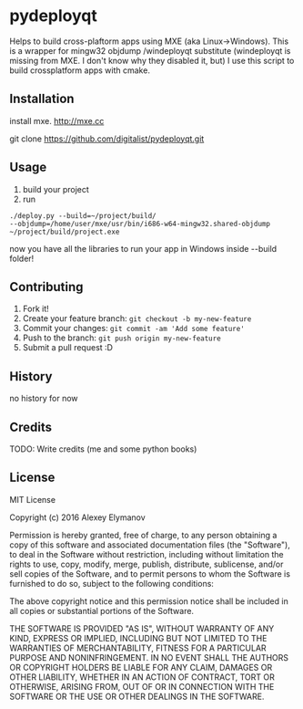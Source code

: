 # pydeployqt
Helps to build cross-plaftorm apps using MXE (aka Linux->Windows). This is a wrapper for  mingw32 objdump /windeployqt substitute (windeployqt is missing from MXE. I don't know why they disabled it, but) 
I use this script to build crossplatform apps with cmake.

## Installation
install mxe. http://mxe.cc

git clone  https://github.com/digitalist/pydeployqt.git
## Usage

1) build your project
2) run
```  
./deploy.py --build=~/project/build/ 
--objdump=/home/user/mxe/usr/bin/i686-w64-mingw32.shared-objdump 
~/project/build/project.exe
```
now you have all the libraries to run your app in Windows inside --build folder!

## Contributing
1. Fork it!
2. Create your feature branch: `git checkout -b my-new-feature`
3. Commit your changes: `git commit -am 'Add some feature'`
4. Push to the branch: `git push origin my-new-feature`
5. Submit a pull request :D
## History
no history for now
## Credits
TODO: Write credits (me and some python books)
## License
MIT License

Copyright (c) 2016 Alexey Elymanov

Permission is hereby granted, free of charge, to any person obtaining a copy
of this software and associated documentation files (the "Software"), to deal
in the Software without restriction, including without limitation the rights
to use, copy, modify, merge, publish, distribute, sublicense, and/or sell
copies of the Software, and to permit persons to whom the Software is
furnished to do so, subject to the following conditions:

The above copyright notice and this permission notice shall be included in all
copies or substantial portions of the Software.

THE SOFTWARE IS PROVIDED "AS IS", WITHOUT WARRANTY OF ANY KIND, EXPRESS OR
IMPLIED, INCLUDING BUT NOT LIMITED TO THE WARRANTIES OF MERCHANTABILITY,
FITNESS FOR A PARTICULAR PURPOSE AND NONINFRINGEMENT. IN NO EVENT SHALL THE
AUTHORS OR COPYRIGHT HOLDERS BE LIABLE FOR ANY CLAIM, DAMAGES OR OTHER
LIABILITY, WHETHER IN AN ACTION OF CONTRACT, TORT OR OTHERWISE, ARISING FROM,
OUT OF OR IN CONNECTION WITH THE SOFTWARE OR THE USE OR OTHER DEALINGS IN THE
SOFTWARE.
